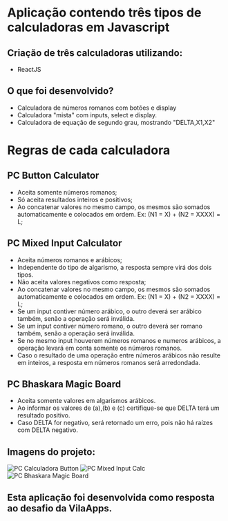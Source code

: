# Aplicação contendo três tipos de calculadoras em Javascript

## Criação de três calculadoras utilizando:
- ReactJS

## O que foi desenvolvido?

- Calculadora de números romanos com botões e display
- Calculadora "mista" com inputs, select e display.
- Calculadora de equação de segundo grau, mostrando "DELTA,X1,X2"

# Regras de cada calculadora

## PC Button Calculator
- Aceita somente números romanos;
- Só aceita resultados inteiros e positivos;
- Ao concatenar valores no mesmo campo, os mesmos são somados automaticamente e colocados em ordem. Ex: (N1 = X) + (N2 = XXXX) = L;

## PC Mixed Input Calculator
- Aceita números romanos e arábicos;
- Independente do tipo de algarismo, a resposta sempre virá dos dois tipos.
- Não aceita valores negativos como resposta;
- Ao concatenar valores no mesmo campo, os mesmos são somados automaticamente e colocados em ordem. Ex: (N1 = X) + (N2 = XXXX) = L;
- Se um input contiver número arábico, o outro deverá ser arábico também, senão a operação será inválida.
- Se um input contiver número romano, o outro deverá ser romano também, senão a operação será inválida.
- Se no mesmo input houverem números romanos e numeros arábicos, a operação levará em conta somente os números romanos.
- Caso o resultado de uma operação entre números arábicos não resulte em inteiros, a resposta em números romanos será arredondada.

## PC Bhaskara Magic Board
- Aceita somente valores em algarismos arábicos.
- Ao informar os valores de (a),(b) e (c) certifique-se que DELTA terá um resultado positivo.
- Caso DELTA for negativo, será retornado um erro, pois não há raízes com DELTA negativo.


## Imagens do projeto:
![PC Calculadora Button](https://i.ibb.co/JQsbW7y/pcromanbuttoncalcgit.png)
![PC Mixed Input Calc](https://i.ibb.co/NYVBG7z/pcinputmixedcalgit.png)
![PC Bhaskara Magic Board](https://i.ibb.co/zGfwmV7/pcbhaskaramagicgit.png)

## Esta aplicação foi desenvolvida como resposta ao desafio da VilaApps.
